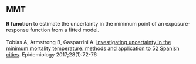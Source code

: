 ## MMT
**R function** to estimate the uncertainty in the minimum point of an exposure-response function from a fitted model.
<br>
<br>
Tobías A, Armstrong B, Gasparrini A. <a href="https://pubmed.ncbi.nlm.nih.gov/27748681" target="_blank">Investigating uncertainty in the minimum mortality temperature: methods and application to 52 Spanish cities</a>. Epidemiology 2017;28(1):72-76
